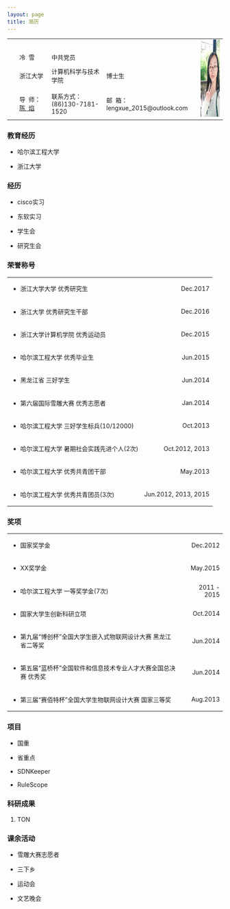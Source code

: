 ```yaml
---
layout: page
title: 简历 
---
```

<table>
	<tr>
		<td rowspan="4">&nbsp;&nbsp;</td>
		<td align="center" colspan="3">&nbsp;&nbsp;</td>
		<td align="center" rowspan="4" style="vertical-align:middle"><img src="/images/leng/resume/myself.jpg" width="140" height="180" /></td>
	</tr>
	<tr>
		<td align="left">冷&nbsp;&nbsp;雪</td>
		<td align="left">中共党员</td>
		<td align="left"></td>
	</tr>
	<tr>
		<td align="left">浙江大学</td>
		<td align="left">计算机科学与技术学院</td>
		<td align="left">博士生</td> 		
	</tr>
	<tr>
		<td align="left">导&nbsp;&nbsp;师：<a href="http://www.cs.northwestern.edu/~ychen/">陈&nbsp;&nbsp;焰</a></td>
		<td align="left">联系方式：(86)130-7181-1520</td>
		<td align="left">邮&nbsp;&nbsp;箱：lengxue_2015@outlook.com</td>
	</tr>
</table>

### 教育经历
 * 哈尔滨工程大学
 
 * 浙江大学

### 经历
 * cisco实习

 * 东软实习

 * 学生会

 * 研究生会

### 荣誉称号
<table>
	<tr>
		<td align="left"><ul><li>浙江大学大学&nbsp;优秀研究生</li></ul></td>
		<td align="right"><a href="http://www.lengxue.space/images/leng/resume/excellent_leader_zju.jpg"><i class='social fa fa-weibo'></i></a> Dec.2017</td>
	</tr>
	<tr>
		<td align="left"><ul><li>浙江大学&nbsp;优秀研究生干部</li></ul></td>
		<td align="right"><a href="http://www.lengxue.space/images/leng/resume/excellent_leader_zju.jpg"><i class='social fa fa-weibo'></i></a> Dec.2016</td>
	</tr>
	<tr>
		<td align="left"><ul><li>浙江大学计算机学院&nbsp;优秀运动员</li></ul></td>
		<td align="right"><a href="http://www.lengxue.space/images/leng/resume/excellent_leader_zju.jpg"><i class='social fa fa-weibo'></i></a> Dec.2015</td>
	</tr>
	<tr>
		<td align="left"><ul><li>哈尔滨工程大学&nbsp;优秀毕业生</li></ul></td>
		<td align="right"><a href="http://www.lengxue.space/images/leng/resume/excellent_leader_zju.jpg"><i class='social fa fa-weibo'></i></a> Jun.2015</td>
	</tr>
	<tr>
		<td align="left"><ul><li>黑龙江省&nbsp;三好学生</li></ul></td>
		<td align="right"><a href="http://www.lengxue.space/images/leng/resume/excellent_leader_zju.jpg"><i class='social fa fa-weibo'></i></a> Jun.2014</td>
	</tr>
	<tr>
		<td align="left"><ul><li>第六届国际雪雕大赛&nbsp;优秀志愿者</li></ul></td>
		<td align="right"><a href="http://www.lengxue.space/images/leng/resume/excellent_leader_zju.jpg"><i class='social fa fa-weibo'></i></a>Jan.2014</td>
	</tr>
	<tr>
		<td align="left"><ul><li>哈尔滨工程大学&nbsp;三好学生标兵(10/12000)</li></ul></td>
		<td align="right"><a href="http://www.lengxue.space/images/leng/resume/excellent_leader_zju.jpg"><i class='social fa fa-weibo'></i></a> Oct.2013</td>
	</tr>
	<tr>
		<td align="left"><ul><li>哈尔滨工程大学&nbsp;暑期社会实践先进个人(2次)</li></ul></td>
		<td align="right"><a href="http://www.lengxue.space/images/leng/resume/excellent_leader_zju.jpg"><i class='social fa fa-weibo'></i></a> Oct.2012,&nbsp;2013</td>
	</tr>
	<tr>
		<td align="left"><ul><li>哈尔滨工程大学&nbsp;优秀共青团干部</li></ul></td>
		<td align="right"><a href="http://www.lengxue.space/images/leng/resume/excellent_leader_zju.jpg"><i class='social fa fa-weibo'></i></a> May.2013</td>
	</tr>
	<tr>
		<td align="left"><ul><li>哈尔滨工程大学&nbsp;优秀共青团员(3次)</li></ul></td>
		<td align="right"><a href="http://www.lengxue.space/images/leng/resume/excellent_leader_zju.jpg"><i class='social fa fa-weibo'></i></a> Jun.2012,&nbsp;2013,&nbsp;2015</td>
	</tr>
</table>

### 奖项
<table>
	<tr>
		<td align="left"><ul><li>国家奖学金</li></ul></td>
		<td align="right"><a href="http://www.lengxue.space/images/leng/resume/excellent_leader_zju.jpg"><i class='social fa fa-weibo'></i></a> Dec.2012</td>
	</tr>
	<tr>
		<td align="left"><ul><li>XX奖学金</li></ul></td>
		<td align="right"><a href="http://www.lengxue.space/images/leng/resume/excellent_leader_zju.jpg"><i class='social fa fa-weibo'></i></a> May.2015</td>
	</tr>
	<tr>
		<td align="left"><ul><li>哈尔滨工程大学&nbsp;一等奖学金(7次)</li></ul></td>
		<td align="right"><a href="http://www.lengxue.space/images/leng/resume/excellent_leader_zju.jpg"><i class='social fa fa-weibo'></i></a> 2011&nbsp;-&nbsp;2015</td>
	</tr>
	<tr>
		<td align="left"><ul><li>国家大学生创新科研立项</li></ul></td>
		<td align="right"><a href="http://www.lengxue.space/images/leng/resume/excellent_leader_zju.jpg"><i class='social fa fa-weibo'></i></a> Oct.2014</td>
	</tr>
	<tr>
		<td align="left"><ul><li>第九届“博创杯”全国大学生嵌入式物联网设计大赛&nbsp;黑龙江省二等奖</li></ul></td>
		<td align="right"><a href="http://www.lengxue.space/images/leng/resume/excellent_leader_zju.jpg"><i class='social fa fa-weibo'></i></a> Jun.2014</td>
	</tr>
	<tr>
		<td align="left"><ul><li>第五届“蓝桥杯”全国软件和信息技术专业人才大赛全国总决赛&nbsp;优秀奖</li></ul></td>
		<td align="right"><a href="http://www.lengxue.space/images/leng/resume/excellent_leader_zju.jpg"><i class='social fa fa-weibo'></i></a> Jun.2014</td>
	</tr>
	<tr>
		<td align="left"><ul><li>第三届“赛佰特杯”全国大学生物联网设计大赛&nbsp;国家三等奖</li></ul></td>
		<td align="right"><a href="http://www.lengxue.space/images/leng/resume/excellent_leader_zju.jpg"><i class='social fa fa-weibo'></i></a> Aug.2013</td>
	</tr>
</table>

### 项目
 * 国重

 * 省重点

 * SDNKeeper

 * RuleScope
 
### 科研成果
  1. TON

### 课余活动
 * 雪雕大赛志愿者

 * 三下乡

 * 运动会

 * 文艺晚会
